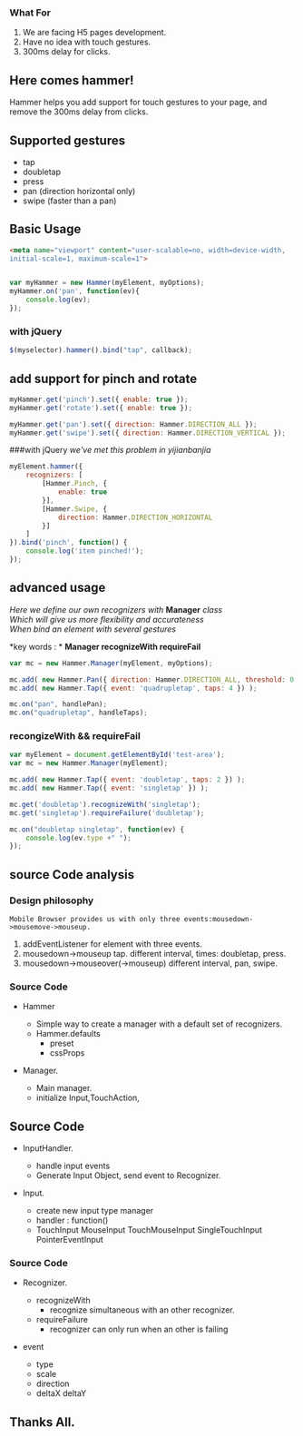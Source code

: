 ### What For

1. We are facing H5 pages development.  
2. Have no idea with touch gestures.  
3. 300ms delay for clicks.  


## Here comes hammer!

Hammer helps you   add support for touch gestures to your page, and remove the 300ms delay from clicks.


## Supported gestures
- tap
- doubletap
- press
- pan   (direction horizontal only)
- swipe   (faster than a pan)



## Basic Usage
```html
<meta name="viewport" content="user-scalable=no, width=device-width,   
initial-scale=1, maximum-scale=1">
```

```javascript

var myHammer = new Hammer(myElement, myOptions);
myHammer.on('pan', function(ev){
    console.log(ev);
});
```

### with jQuery

```javascript
$(myselector).hammer().bind("tap", callback);
```


## add support for pinch and rotate

```javascript
myHammer.get('pinch').set({ enable: true });
myHammer.get('rotate').set({ enable: true });

myHammer.get('pan').set({ direction: Hammer.DIRECTION_ALL });
myHammer.get('swipe').set({ direction: Hammer.DIRECTION_VERTICAL });
```


###with jQuery
*we've met this problem in yijianbanjia*
```javascript
myElement.hammer({
    recognizers: [
        [Hammer.Pinch, {
            enable: true
        }],
        [Hammer.Swipe, {
            direction: Hammer.DIRECTION_HORIZONTAL
        }]
    ]
}).bind('pinch', function() {
    console.log('item pinched!');
});
```



## advanced usage
*Here we define our own recognizers with* **Manager** *class*  
*Which will give us more flexibility and accurateness*  
*When bind an element with several gestures*  

*key words : * **Manager recognizeWith requireFail**


```javascript
var mc = new Hammer.Manager(myElement, myOptions);

mc.add( new Hammer.Pan({ direction: Hammer.DIRECTION_ALL, threshold: 0 }) );
mc.add( new Hammer.Tap({ event: 'quadrupletap', taps: 4 }) );

mc.on("pan", handlePan);
mc.on("quadrupletap", handleTaps);

```


### recongizeWith && requireFail

```javascript
var myElement = document.getElementById('test-area');
var mc = new Hammer.Manager(myElement);

mc.add( new Hammer.Tap({ event: 'doubletap', taps: 2 }) );
mc.add( new Hammer.Tap({ event: 'singletap' }) );

mc.get('doubletap').recognizeWith('singletap');
mc.get('singletap').requireFailure('doubletap');

mc.on("doubletap singletap", function(ev) {
    console.log(ev.type +" ");
});
```



## source Code analysis

### Design philosophy
`Mobile Browser provides us with only three events:mousedown->mousemove->mouseup.`
1. addEventListener for element with three events.
2. mousedown->mouseup tap. different interval, times: doubletap, press.
3. mousedown->mouseover(->mouseup) different interval, pan, swipe.


### Source Code

* Hammer
    * Simple way to create a manager with a default set of recognizers.
    * Hammer.defaults
        * preset
        * cssProps

* Manager.
    * Main manager.
    * initialize Input,TouchAction,  


## Source Code

* InputHandler.
    * handle input events
    * Generate Input Object, send event to Recognizer.

* Input.
    * create new input type manager
    * handler : function()
    * TouchInput MouseInput TouchMouseInput SingleTouchInput PointerEventInput


### Source Code

* Recognizer.
    * recognizeWith
      * recognize simultaneous with an other recognizer.
    * requireFailure  
      * recognizer can only run when an other is failing

* event
    * type
    * scale
    * direction
    * deltaX deltaY



## Thanks All.